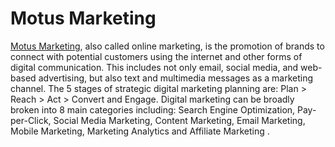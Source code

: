# Motus Marketing
[Motus Marketing](https://motusconsults.com/), also called online marketing, is the promotion of brands to connect with potential customers using the internet and other forms of digital communication. This includes not only email, social media, and web-based advertising, but also text and multimedia messages as a marketing channel.
The 5 stages of strategic digital marketing planning are: Plan > Reach > Act > Convert and Engage.
Digital marketing can be broadly broken into 8 main categories including: Search Engine Optimization, Pay-per-Click, Social Media Marketing, Content Marketing, Email Marketing, Mobile Marketing, Marketing Analytics and Affiliate Marketing .

